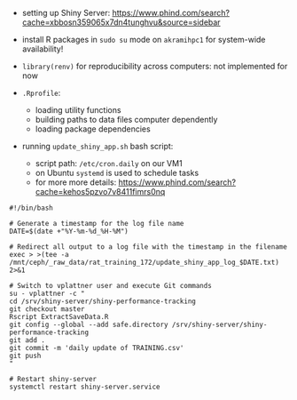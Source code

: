 -   setting up Shiny Server:
    <https://www.phind.com/search?cache=xbbosn359065x7dn4tunghvu&source=sidebar>
-   install R packages in `sudo su` mode on `akramihpc1` for system-wide
    availability!
-   `library(renv)` for reproducibility across computers: not implemented for now
-   `.Rprofile`:
    -   loading utility functions
    -   building paths to data files computer dependently 
    -   loading package dependencies


-   running `update_shiny_app.sh` bash script:

    -   script path: `/etc/cron.daily` on our VM1 
    -	on Ubuntu `systemd` is used to schedule tasks
    -   for more more details: <https://www.phind.com/search?cache=kehos5pzvo7v8411fimrs0nq>

```
#!/bin/bash

# Generate a timestamp for the log file name
DATE=$(date +"%Y-%m-%d_%H-%M")

# Redirect all output to a log file with the timestamp in the filename
exec > >(tee -a /mnt/ceph/_raw_data/rat_training_172/update_shiny_app_log_$DATE.txt) 2>&1

# Switch to vplattner user and execute Git commands
su - vplattner -c "
cd /srv/shiny-server/shiny-performance-tracking
git checkout master
Rscript ExtractSaveData.R
git config --global --add safe.directory /srv/shiny-server/shiny-performance-tracking
git add .
git commit -m 'daily update of TRAINING.csv'
git push
"

# Restart shiny-server
systemctl restart shiny-server.service
```


